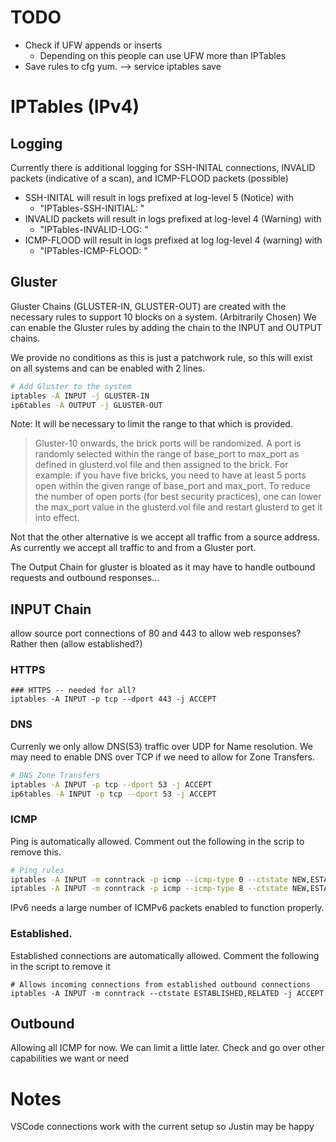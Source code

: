 # TODO
* Check if UFW appends or inserts 
  * Depending on this people can use UFW more than IPTables
* Save rules to cfg yum. --> service iptables save


# IPTables (IPv4)
## Logging
Currently there is additional logging for SSH-INITAL connections,  INVALID packets (indicative of a scan), and ICMP-FLOOD packets (possible)

* SSH-INITAL will result in logs prefixed at log-level 5 (Notice) with 
  * "IPTables-SSH-INITIAL: "
* INVALID packets will result in logs prefixed at log-level 4 (Warning) with 
  * "IPTables-INVALID-LOG: "
* ICMP-FLOOD will result in logs prefixed at log log-level 4 (warning) with
  * "IPTables-ICMP-FLOOD: " 

## Gluster
Gluster Chains (GLUSTER-IN, GLUSTER-OUT) are created with the necessary rules to support 10 blocks on a system. (Arbitrarily Chosen)
We can enable the Gluster rules by adding the chain to the INPUT and OUTPUT chains.

We provide no conditions as this is just a patchwork rule, so this will exist on all systems and can be enabled with 2 lines.
```sh
# Add Gluster to the system
iptables -A INPUT -j GLUSTER-IN
ip6tables -A OUTPUT -j GLUSTER-OUT
```

Note: It will be necessary to limit the range to that which is provided.
> Gluster-10 onwards, the brick ports will be randomized. A port is randomly selected within the range of base_port to max_port as defined in glusterd.vol file and then assigned to the brick. For example: if you have five bricks, you need to have at least 5 ports open within the given range of base_port and max_port. To reduce the number of open ports (for best security practices), one can lower the max_port value in the glusterd.vol file and restart glusterd to get it into effect.

Not that the other alternative is we accept all traffic from a source address. As currently we accept all traffic to and from a Gluster port.

The Output Chain for gluster is bloated as it may have to handle outbound requests and outbound responses... 

## INPUT Chain
allow source port connections of 80 and 443 to allow web responses? Rather then (allow established?)
### HTTPS
```
### HTTPS -- needed for all?
iptables -A INPUT -p tcp --dport 443 -j ACCEPT
```
### DNS
Currenly we only allow DNS(53) traffic over UDP for Name resolution. We may need to enable DNS over TCP if we need to allow for Zone Transfers.
```sh
# DNS Zone Transfers
iptables -A INPUT -p tcp --dport 53 -j ACCEPT
ip6tables -A INPUT -p tcp --dport 53 -j ACCEPT
```

### ICMP
Ping is automatically allowed. Comment out the following in the scrip to remove this.
``` sh
# Ping rules
iptables -A INPUT -m conntrack -p icmp --icmp-type 0 --ctstate NEW,ESTABLISHED,RELATED -j ICMP-FLOOD
iptables -A INPUT -m conntrack -p icmp --icmp-type 8 --ctstate NEW,ESTABLISHED,RELATED -j ICMP-FLOOD
```

IPv6 needs a large number of ICMPv6 packets enabled to function properly.

### Established.
Established connections are automatically allowed. Comment the following in the script to remove it 
```
# Allows incoming connections from established outbound connections
iptables -A INPUT -m conntrack --ctstate ESTABLISHED,RELATED -j ACCEPT
```


## Outbound 
Allowing all ICMP for now. We can limit a little later.
Check and go over other capabilities we want or need

# Notes 
VSCode connections work with the current setup so Justin may be happy
